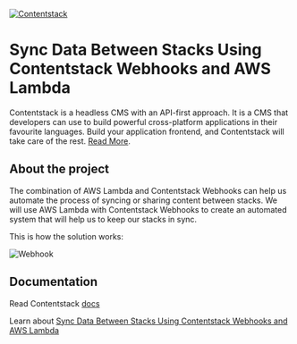 [![Contentstack](https://www.contentstack.com/docs/static/images/contentstack.png)](https://www.contentstack.com/)

# Sync Data Between Stacks Using Contentstack Webhooks and AWS Lambda

Contentstack is a headless CMS with an API-first approach. It is a CMS that developers can use to build powerful cross-platform applications in their favourite languages. Build your application frontend, and Contentstack will take care of the rest. [Read More](https://www.contentstack.com/).

## About the project

The combination of AWS Lambda and Contentstack Webhooks can help us automate the process of syncing or sharing content between stacks. We will use AWS Lambda with Contentstack Webhooks to create an automated system that will help us to keep our stacks in sync.

This is how the solution works: 

![Webhook](https://user-images.githubusercontent.com/29656920/97175602-c49dda00-17b9-11eb-90f2-f1676a981926.gif)


## Documentation

Read Contentstack [docs](https://www.contentstack.com/docs/)

Learn about [Sync Data Between Stacks Using Contentstack Webhooks and AWS Lambda](https://www.contentstack.com/docs/developers/how-to-guides/sync-data-between-stacks-using-contentstack-webhooks-and-aws-lambda/)

